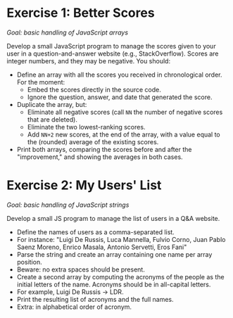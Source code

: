 # Exercise 1: Better Scores

_Goal: basic handling of JavaScript arrays_

Develop a small JavaScript program to manage the scores given to your user in a question-and-answer website (e.g., StackOverflow). Scores are integer numbers, and they may be negative. You should:

-   Define an array with all the scores you received in chronological order. For the moment:
    -   Embed the scores directly in the source code.
    -   Ignore the question, answer, and date that generated the score.
-   Duplicate the array, but:
    -   Eliminate all negative scores (call `NN` the number of negative scores that are deleted).
    -   Eliminate the two lowest-ranking scores.
    -   Add `NN+2` new scores, at the end of the array, with a value equal to the (rounded) average of the existing scores.
-   Print both arrays, comparing the scores before and after the "improvement," and showing the averages in both cases.

# Exercise 2: My Users' List

_Goal: basic handling of JavaScript strings_

Develop a small JS program to manage the list of users in a Q&A website.

-   Define the names of users as a comma-separated list.
-   For instance: "Luigi De Russis, Luca Mannella, Fulvio Corno, Juan Pablo Saenz Moreno, Enrico Masala, Antonio Servetti, Eros Fani"
-   Parse the string and create an array containing one name per array position.
-   Beware: no extra spaces should be present.
-   Create a second array by computing the acronyms of the people as the initial letters of the name. Acronyms should be in all-capital letters.
-   For example, Luigi De Russis -> LDR.
-   Print the resulting list of acronyms and the full names.
-   Extra: in alphabetical order of acronym.
